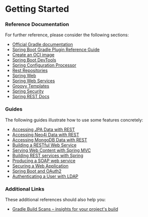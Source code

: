 # Getting Started

### Reference Documentation
For further reference, please consider the following sections:

* [Official Gradle documentation](https://docs.gradle.org)
* [Spring Boot Gradle Plugin Reference Guide](https://docs.spring.io/spring-boot/docs/3.0.2-SNAPSHOT/gradle-plugin/reference/html/)
* [Create an OCI image](https://docs.spring.io/spring-boot/docs/3.0.2-SNAPSHOT/gradle-plugin/reference/html/#build-image)
* [Spring Boot DevTools](https://docs.spring.io/spring-boot/docs/3.0.2-SNAPSHOT/reference/htmlsingle/#using.devtools)
* [Spring Configuration Processor](https://docs.spring.io/spring-boot/docs/3.0.2-SNAPSHOT/reference/htmlsingle/#appendix.configuration-metadata.annotation-processor)
* [Rest Repositories](https://docs.spring.io/spring-boot/docs/3.0.2-SNAPSHOT/reference/htmlsingle/#howto.data-access.exposing-spring-data-repositories-as-rest)
* [Spring Web](https://docs.spring.io/spring-boot/docs/3.0.2-SNAPSHOT/reference/htmlsingle/#web)
* [Spring Web Services](https://docs.spring.io/spring-boot/docs/3.0.2-SNAPSHOT/reference/htmlsingle/#io.webservices)
* [Groovy Templates](https://docs.spring.io/spring-boot/docs/3.0.2-SNAPSHOT/reference/htmlsingle/#web.servlet.spring-mvc.template-engines)
* [Spring Security](https://docs.spring.io/spring-boot/docs/3.0.2-SNAPSHOT/reference/htmlsingle/#web.security)
* [Spring REST Docs](https://docs.spring.io/spring-restdocs/docs/current/reference/html5/)

### Guides
The following guides illustrate how to use some features concretely:

* [Accessing JPA Data with REST](https://spring.io/guides/gs/accessing-data-rest/)
* [Accessing Neo4j Data with REST](https://spring.io/guides/gs/accessing-neo4j-data-rest/)
* [Accessing MongoDB Data with REST](https://spring.io/guides/gs/accessing-mongodb-data-rest/)
* [Building a RESTful Web Service](https://spring.io/guides/gs/rest-service/)
* [Serving Web Content with Spring MVC](https://spring.io/guides/gs/serving-web-content/)
* [Building REST services with Spring](https://spring.io/guides/tutorials/rest/)
* [Producing a SOAP web service](https://spring.io/guides/gs/producing-web-service/)
* [Securing a Web Application](https://spring.io/guides/gs/securing-web/)
* [Spring Boot and OAuth2](https://spring.io/guides/tutorials/spring-boot-oauth2/)
* [Authenticating a User with LDAP](https://spring.io/guides/gs/authenticating-ldap/)

### Additional Links
These additional references should also help you:

* [Gradle Build Scans – insights for your project's build](https://scans.gradle.com#gradle)

